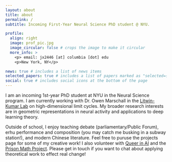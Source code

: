 ```yaml
---
layout: about
title: about
permalink: /
subtitle: Incoming First-Year Neural Science PhD student @ NYU.

profile:
  align: right
  image: prof_pic.jpg
  image_circular: false # crops the image to make it circular
  more_info: >
    <p> email: jx2446 [at] columbia [dot] edu
    <p>New York, NY</p>

news: true # includes a list of news items
selected_papers: true # includes a list of papers marked as "selected={true}"
social: true # includes social icons at the bottom of the page
---
```

I am an incoming 1st-year PhD student at NYU in the Neural Science program. I am currently working with Dr. Owen Marschall in the [Litwin-Kumar Lab](http://lk.zuckermaninstitute.columbia.edu/) on high-dimensional limit cycles. My broader research interests are in geometric representations in neural activity and applications to deep learning theory.

Outside of school, I enjoy teaching debate (parliamentary/Public Forum), erhu performance and composition (you may catch me busking in a subway station!), and modern Chinese literature. Feel free to puruse the projects page for some of my creative work! I also volunteer with [Queer in AI](https://www.queerinai.com/) and the [Prison Math Project](https://www.prisonmathproject.org/). Please get in touch if you want to chat about applying theoretical work to effect real change!